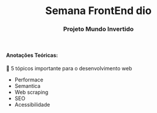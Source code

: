 
<h1 align="center"> Semana FrontEnd dio </h1>

<h3 align="center"> Projeto Mundo Invertido </h3>
<br>
<h4> Anotações Teóricas: </h4>

<p> 🚩 5 tópicos importante para o desenvolvimento web </p>

 - Performace
 - Semantica
 - Web scraping
 - SEO
 - Acessibilidade